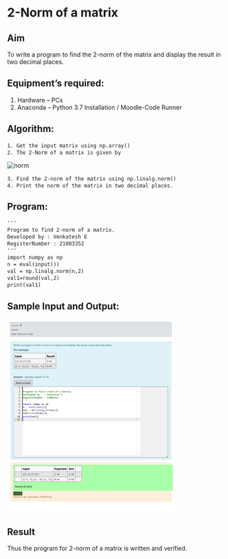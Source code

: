 # 2-Norm of a matrix
## Aim
To write a program to find the 2-norm of the matrix and display the result in two decimal places.
## Equipment’s required:
1.	Hardware – PCs
2.	Anaconda – Python 3.7 Installation / Moodle-Code Runner
## Algorithm:
	1. Get the input matrix using np.array()
	2. The 2-Norm of a matrix is given by 
![norm](./normeqn1.jpg)
    
    3. Find the 2-norm of the matrix using np.linalg.norm()
	4. Print the norm of the matrix in two decimal places.
## Program:
```
'''
Program to find 2-norm of a matrix.
Developed by : Venkatesh E
RegisterNumber : 21003352
'''
import numpy as np
n = eval(input())
val = np.linalg.norm(n,2)
val1=round(val,2)
print(val1)
```
## Sample Input and Output:
![norm1](./1.jpg)

## Result
Thus the program for 2-norm of a matrix is written and verified.
